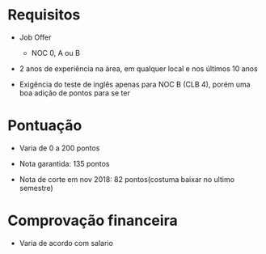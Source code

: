# Requisitos
* Job Offer
  - NOC 0, A ou B
  
* 2 anos de experiência na área, em qualquer local e nos últimos 10 anos  

* Exigência do teste de inglês apenas para NOC B (CLB 4), porém  uma boa adição de pontos para se ter

# Pontuação
* Varia de 0 a 200 pontos

* Nota garantida: 135 pontos

* Nota de corte em nov 2018: 82 pontos(costuma baixar no ultimo semestre)

# Comprovação financeira
* Varia de acordo com salario 
